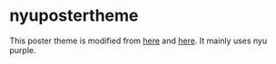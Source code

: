 # nyupostertheme

This poster theme is modified from [here](https://www.anishathalye.com/2018/07/19/gemini-a-modern-beamerposter-theme/) 
and [here](http://www.njohnston.ca/2009/08/latex-poster-template/). It mainly uses nyu purple.
